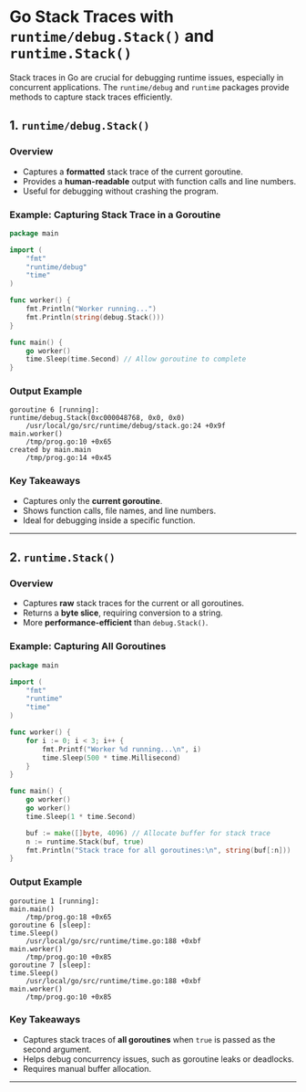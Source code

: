 # Go Stack Traces with `runtime/debug.Stack()` and `runtime.Stack()`

Stack traces in Go are crucial for debugging runtime issues, especially in concurrent applications. The `runtime/debug` and `runtime` packages provide methods to capture stack traces efficiently.

## **1. `runtime/debug.Stack()`**
### **Overview**
- Captures a **formatted** stack trace of the current goroutine.
- Provides a **human-readable** output with function calls and line numbers.
- Useful for debugging without crashing the program.

### **Example: Capturing Stack Trace in a Goroutine**
```go
package main

import (
	"fmt"
	"runtime/debug"
	"time"
)

func worker() {
	fmt.Println("Worker running...")
	fmt.Println(string(debug.Stack()))
}

func main() {
	go worker()
	time.Sleep(time.Second) // Allow goroutine to complete
}
```
### **Output Example**
```
goroutine 6 [running]:
runtime/debug.Stack(0xc000048768, 0x0, 0x0)
	/usr/local/go/src/runtime/debug/stack.go:24 +0x9f
main.worker()
	/tmp/prog.go:10 +0x65
created by main.main
	/tmp/prog.go:14 +0x45
```
### **Key Takeaways**
- Captures only the **current goroutine**.
- Shows function calls, file names, and line numbers.
- Ideal for debugging inside a specific function.

---

## **2. `runtime.Stack()`**
### **Overview**
- Captures **raw** stack traces for the current or all goroutines.
- Returns a **byte slice**, requiring conversion to a string.
- More **performance-efficient** than `debug.Stack()`.

### **Example: Capturing All Goroutines**
```go
package main

import (
	"fmt"
	"runtime"
	"time"
)

func worker() {
	for i := 0; i < 3; i++ {
		fmt.Printf("Worker %d running...\n", i)
		time.Sleep(500 * time.Millisecond)
	}
}

func main() {
	go worker()
	go worker()
	time.Sleep(1 * time.Second)

	buf := make([]byte, 4096) // Allocate buffer for stack trace
	n := runtime.Stack(buf, true)
	fmt.Println("Stack trace for all goroutines:\n", string(buf[:n]))
}
```
### **Output Example**
```
goroutine 1 [running]:
main.main()
	/tmp/prog.go:18 +0x65
goroutine 6 [sleep]:
time.Sleep()
	/usr/local/go/src/runtime/time.go:188 +0xbf
main.worker()
	/tmp/prog.go:10 +0x85
goroutine 7 [sleep]:
time.Sleep()
	/usr/local/go/src/runtime/time.go:188 +0xbf
main.worker()
	/tmp/prog.go:10 +0x85
```
### **Key Takeaways**
- Captures stack traces of **all goroutines** when `true` is passed as the second argument.
- Helps debug concurrency issues, such as goroutine leaks or deadlocks.
- Requires manual buffer allocation.

---

